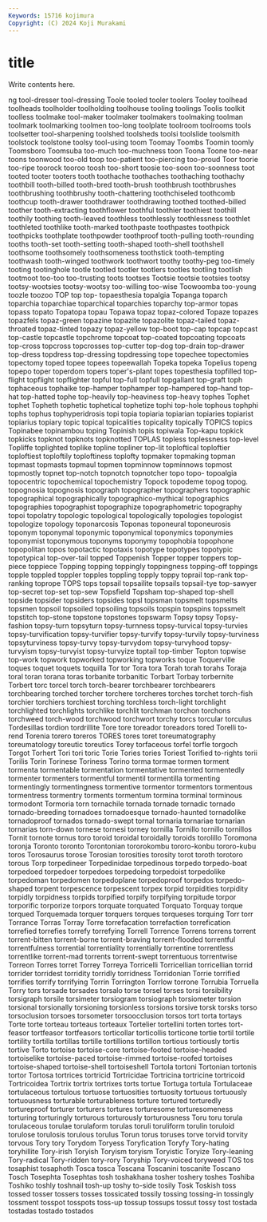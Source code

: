 ```yaml
---
Keywords: 15716 kojimura
Copyright: (C) 2024 Koji Murakami
---
```


# title

Write contents here.



ng tool-dresser tool-dressing Toole
tooled tooler toolers Tooley toolhead toolheads toolholder toolholding toolhouse tooling
toolings Toolis toolkit toolless toolmake tool-maker toolmaker toolmakers toolmaking toolman
toolmark toolmarking toolmen too-long toolplate toolroom toolrooms tools toolsetter tool-sharpening
toolshed toolsheds toolsi toolslide toolsmith toolstock toolstone toolsy tool-using toom
Toomay Toombs Toomin toomly Toomsboro Toomsuba too-much too-muchness toon Toona
Toone too-near toons toonwood too-old toop too-patient too-piercing too-proud Toor
toorie too-ripe toorock tooroo toosh too-short toosie too-soon too-soonness toot
tooted tooter tooters tooth toothache toothaches toothaching toothachy toothbill tooth-billed
tooth-bred tooth-brush toothbrush toothbrushes toothbrushing toothbrushy tooth-chattering toothchiseled toothcomb toothcup
tooth-drawer toothdrawer toothdrawing toothed toothed-billed toother tooth-extracting toothflower toothful toothier
toothiest toothill toothily toothing tooth-leaved toothless toothlessly toothlessness toothlet toothleted
toothlike tooth-marked toothpaste toothpastes toothpick toothpicks toothplate toothpowder toothproof tooth-pulling
tooth-rounding tooths tooth-set tooth-setting tooth-shaped tooth-shell toothshell toothsome toothsomely toothsomeness
toothstick tooth-tempting toothwash tooth-winged toothwork toothwort toothy toothy-peg too-timely tooting
tootinghole tootle tootled tootler tootlers tootles tootling tootlish tootmoot too-too
too-trusting toots tootses Tootsie tootsie tootsies tootsy tootsy-wootsies tootsy-wootsy too-willing
too-wise Toowoomba too-young toozle toozoo TOP top top- topaesthesia topalgia
Topanga toparch toparchia toparchiae toparchical toparchies toparchy top-armor topas topass
topato Topatopa topau Topawa topaz topaz-colored Topaze topazes topazfels topaz-green
topazine topazite topazolite topaz-tailed topaz-throated topaz-tinted topazy topaz-yellow top-boot top-cap
topcap topcast top-castle topcastle topchrome topcoat top-coated topcoating topcoats top-cross
topcross topcrosses top-cutter top-dog top-drain top-drawer top-dress topdress top-dressing topdressing
tope topechee topectomies topectomy toped topee topees topeewallah Topeka topeka
Topelius topeng topepo toper toperdom topers toper's-plant topes topesthesia topfilled
top-flight topflight topflighter topful top-full topfull topgallant top-graft toph tophaceous
tophaike top-hamper tophamper top-hampered top-hand top-hat top-hatted tophe top-heavily top-heaviness
top-heavy tophes Tophet tophet Topheth tophetic tophetical tophetize tophi top-hole
tophous tophphi tophs tophus tophyperidrosis topi topia topiaria topiarian topiaries
topiarist topiarius topiary topic topical topicalities topicality topically TOPICS topics
Topinabee topinambou toping Topinish topis topiwala Top-kapu topkick topkicks topknot
topknots topknotted TOPLAS topless toplessness top-level Topliffe toplighted toplike topline
topliner top-lit toploftical toploftier toploftiest toploftily toploftiness toplofty topmaker topmaking
topman topmast topmasts topmaul topmen topminnow topminnows topmost topmostly topnet
top-notch topnotch topnotcher topo topo- topoalgia topocentric topochemical topochemistry Topock
topodeme topog topog. topognosia topognosis topograph topographer topographers topographic topographical
topographically topographico-mythical topographics topographies topographist topographize topographometric topography topoi topolatry
topologic topological topologically topologies topologist topologize topology toponarcosis Toponas toponeural
toponeurosis toponym toponymal toponymic toponymical toponymics toponymies toponymist toponymous toponyms
toponymy topophobia topophone topopolitan topos topotactic topotaxis topotype topotypes topotypic
topotypical top-over-tail topped Toppenish Topper topper toppers top-piece toppiece Topping
topping toppingly toppingness topping-off toppings topple toppled toppler topples toppling
topply toppy toprail top-rank top-ranking toprope TOPS tops topsail topsailite
topsails topsail-tye top-sawyer top-secret top-set top-sew Topsfield Topsham top-shaped top-shell
topside topsider topsiders topsides topsl topsman topsmelt topsmelts topsmen topsoil
topsoiled topsoiling topsoils topspin topspins topssmelt topstitch top-stone topstone topstones
topswarm Topsy topsy Topsy-fashion topsy-turn topsyturn topsy-turnness topsy-turvical topsy-turvies topsy-turvification
topsy-turvifier topsy-turvify topsy-turvily topsy-turviness topsyturviness topsy-turvy topsy-turvydom topsy-turvyhood topsy-turvyism topsy-turvyist
topsy-turvyize toptail top-timber Topton topwise top-work topwork topworked topworking topworks
toque Toquerville toques toquet toquets toquilla Tor tor Tora tora
Torah torah torahs Toraja toral toran torana toras torbanite torbanitic
Torbart Torbay torbernite Torbert torc torcel torch torch-bearer torchbearer torchbearers
torchbearing torched torcher torchere torcheres torches torchet torch-fish torchier torchiers
torchiest torching torchless torch-light torchlight torchlighted torchlights torchlike torchlit torchman
torchon torchons torchweed torch-wood torchwood torchwort torchy torcs torcular torculus
Tordesillas tordion tordrillite Tore tore toreador toreadors tored Torelli to-rend
Torenia torero toreros TORES tores toret toreumatography toreumatology toreutic toreutics
Torey torfaceous torfel torfle torgoch Torgot Torhert Tori tori toric
Torie Tories tories Toriest Torified to-rights torii Torilis Torin Torinese
Toriness Torino torma tormae tormen torment tormenta tormentable tormentation tormentative
tormented tormentedly tormenter tormenters tormentful tormentil tormentilla tormenting tormentingly tormentingness
tormentive tormentor tormentors tormentous tormentress tormentry torments tormentum tormina torminal
torminous tormodont Tormoria torn tornachile tornada tornade tornadic tornado tornado-breeding
tornadoes tornadoesque tornado-haunted tornadolike tornadoproof tornados tornado-swept tornal tornaria tornariae
tornarian tornarias torn-down tornese tornesi torney tornilla Tornillo tornillo tornillos
Tornit tornote tornus toro toroid toroidal toroidally toroids torolillo Toromona
toronja Toronto toronto Torontonian tororokombu tororo-konbu tororo-kubu toros Torosaurus torose
Torosian torosities torosity torot toroth torotoro torous Torp torpedineer Torpedinidae
torpedinous torpedo torpedo-boat torpedoed torpedoer torpedoes torpedoing torpedoist torpedolike torpedoman
torpedomen torpedoplane torpedoproof torpedos torpedo-shaped torpent torpescence torpescent torpex torpid
torpidities torpidity torpidly torpidness torpids torpified torpify torpifying torpitude torpor
torporific torporize torpors torquate torquated Torquato Torquay torque torqued Torquemada
torquer torquers torques torqueses torquing Torr torr Torrance Torras Torray
Torre torrefacation torrefaction torrefication torrefied torrefies torrefy torrefying Torrell Torrence
Torrens torrens torrent torrent-bitten torrent-borne torrent-braving torrent-flooded torrentful torrentfulness torrential
torrentiality torrentially torrentine torrentless torrentlike torrent-mad torrents torrent-swept torrentuous torrentwise
Torreon Torres torret Torrey Torreya Torricelli Torricellian torricellian torrid torrider
torridest torridity torridly torridness Torridonian Torrie torrified torrifies torrify torrifying
Torrin Torrington Torrlow torrone Torrubia Torruella Torry tors torsade torsades
torsalo torse torsel torses torsi torsibility torsigraph torsile torsimeter torsiogram
torsiograph torsiometer torsion torsional torsionally torsioning torsionless torsions torsive torsk
torsks torso torsoclusion torsoes torsometer torsoocclusion torsos tort torta tortays
Torte torte torteau torteaus torteaux Tortelier tortellini torten tortes tort-feasor
tortfeasor tortfeasors torticollar torticollis torticone tortie tortil tortile tortility tortilla
tortillas tortille tortillions tortillon tortious tortiously tortis tortive Torto tortoise
tortoise-core tortoise-footed tortoise-headed tortoiselike tortoise-paced tortoise-rimmed tortoise-roofed tortoises tortoise-shaped tortoise-shell
tortoiseshell Tortola tortoni Tortonian tortonis tortor Tortosa tortrices tortricid Tortricidae
Tortricina tortricine tortricoid Tortricoidea Tortrix tortrix tortrixes torts tortue Tortuga
tortula Tortulaceae tortulaceous tortulous tortuose tortuosities tortuosity tortuous tortuously tortuousness
torturable torturableness torture tortured torturedly tortureproof torturer torturers tortures torturesome
torturesomeness torturing torturingly torturous torturously torturousness Toru toru torula torulaceous
torulae torulaform torulas toruli toruliform torulin toruloid torulose torulosis torulous
torulus Torun torus toruses torve torvid torvity torvous Tory tory
Torydom Toryess Toryfication Toryfy Tory-hating toryhillite Tory-irish Toryish Toryism toryism
Toryistic Toryize Tory-leaning Tory-radical Tory-ridden tory-rory Toryship Tory-voiced toryweed TOS
tos tosaphist tosaphoth Tosca tosca Toscana Toscanini toscanite Toscano Tosch
Tosephta Tosephtas tosh toshakhana tosher toshery toshes Toshiba Toshiko toshly
toshnail tosh-up toshy to-side tosily Tosk Toskish toss tossed tosser
tossers tosses tossicated tossily tossing tossing-in tossingly tossment tosspot tosspots
toss-up tossup tossups tossut tossy tost tostada tostadas tostado tostados

